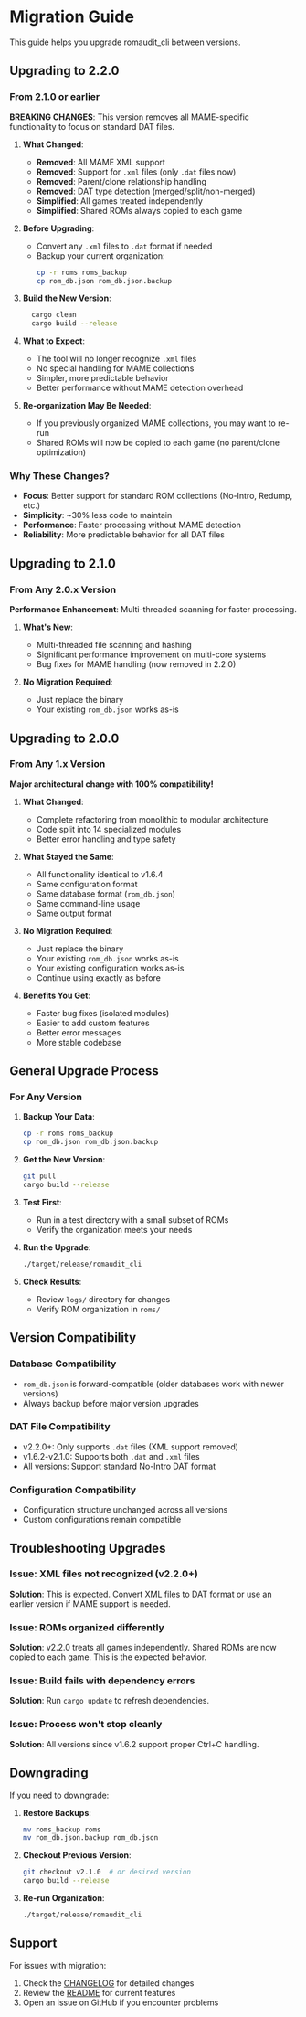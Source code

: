 # Migration Guide

This guide helps you upgrade romaudit_cli between versions.

## Upgrading to 2.2.0

### From 2.1.0 or earlier
**BREAKING CHANGES**: This version removes all MAME-specific functionality to focus on standard DAT files.

1. **What Changed**:
   - **Removed**: All MAME XML support
   - **Removed**: Support for `.xml` files (only `.dat` files now)
   - **Removed**: Parent/clone relationship handling
   - **Removed**: DAT type detection (merged/split/non-merged)
   - **Simplified**: All games treated independently
   - **Simplified**: Shared ROMs always copied to each game

2. **Before Upgrading**:
   - Convert any `.xml` files to `.dat` format if needed
   - Backup your current organization:
     ```bash
     cp -r roms roms_backup
     cp rom_db.json rom_db.json.backup
     ```

3. **Build the New Version**:
   ```bash
     cargo clean
     cargo build --release
     ```

4. **What to Expect**:
   - The tool will no longer recognize `.xml` files
   - No special handling for MAME collections
   - Simpler, more predictable behavior
   - Better performance without MAME detection overhead

5. **Re-organization May Be Needed**:
   - If you previously organized MAME collections, you may want to re-run
   - Shared ROMs will now be copied to each game (no parent/clone optimization)

### Why These Changes?

- **Focus**: Better support for standard ROM collections (No-Intro, Redump, etc.)
- **Simplicity**: ~30% less code to maintain
- **Performance**: Faster processing without MAME detection
- **Reliability**: More predictable behavior for all DAT files

## Upgrading to 2.1.0

### From Any 2.0.x Version
**Performance Enhancement**: Multi-threaded scanning for faster processing.

1. **What's New**:
   - Multi-threaded file scanning and hashing
   - Significant performance improvement on multi-core systems
   - Bug fixes for MAME handling (now removed in 2.2.0)

2. **No Migration Required**:
   - Just replace the binary
   - Your existing `rom_db.json` works as-is

## Upgrading to 2.0.0

### From Any 1.x Version
**Major architectural change with 100% compatibility!**

1. **What Changed**:
   - Complete refactoring from monolithic to modular architecture
   - Code split into 14 specialized modules
   - Better error handling and type safety

2. **What Stayed the Same**:
   - All functionality identical to v1.6.4
   - Same configuration format
   - Same database format (`rom_db.json`)
   - Same command-line usage
   - Same output format

3. **No Migration Required**:
   - Just replace the binary
   - Your existing `rom_db.json` works as-is
   - Your existing configuration works as-is
   - Continue using exactly as before

4. **Benefits You Get**:
   - Faster bug fixes (isolated modules)
   - Easier to add custom features
   - Better error messages
   - More stable codebase

## General Upgrade Process

### For Any Version

1. **Backup Your Data**:
   ```bash
   cp -r roms roms_backup
   cp rom_db.json rom_db.json.backup
   ```

2. **Get the New Version**:
   ```bash
   git pull
   cargo build --release
   ```

3. **Test First**:
   - Run in a test directory with a small subset of ROMs
   - Verify the organization meets your needs

4. **Run the Upgrade**:
   ```bash
   ./target/release/romaudit_cli
   ```

5. **Check Results**:
   - Review `logs/` directory for changes
   - Verify ROM organization in `roms/`

## Version Compatibility

### Database Compatibility
- `rom_db.json` is forward-compatible (older databases work with newer versions)
- Always backup before major version upgrades

### DAT File Compatibility
- v2.2.0+: Only supports `.dat` files (XML support removed)
- v1.6.2-v2.1.0: Supports both `.dat` and `.xml` files
- All versions: Support standard No-Intro DAT format

### Configuration Compatibility
- Configuration structure unchanged across all versions
- Custom configurations remain compatible

## Troubleshooting Upgrades

### Issue: XML files not recognized (v2.2.0+)
**Solution**: This is expected. Convert XML files to DAT format or use an earlier version if MAME support is needed.

### Issue: ROMs organized differently
**Solution**: v2.2.0 treats all games independently. Shared ROMs are now copied to each game. This is the expected behavior.

### Issue: Build fails with dependency errors
**Solution**: Run `cargo update` to refresh dependencies.

### Issue: Process won't stop cleanly
**Solution**: All versions since v1.6.2 support proper Ctrl+C handling.

## Downgrading

If you need to downgrade:

1. **Restore Backups**:
   ```bash
   mv roms_backup roms
   mv rom_db.json.backup rom_db.json
   ```

2. **Checkout Previous Version**:
   ```bash
   git checkout v2.1.0  # or desired version
   cargo build --release
   ```

3. **Re-run Organization**:
   ```bash
   ./target/release/romaudit_cli
   ```

## Support

For issues with migration:
1. Check the [CHANGELOG](CHANGELOG.md) for detailed changes
2. Review the [README](README.md) for current features
3. Open an issue on GitHub if you encounter problems
